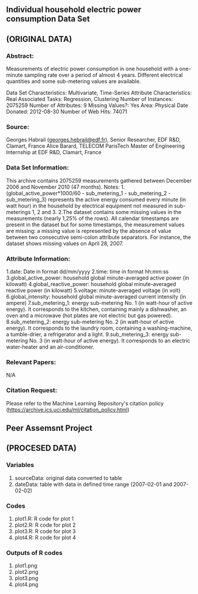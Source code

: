 ## Individual household electric power consumption Data Set
## (ORIGINAL DATA)

### Abstract: 
Measurements of electric power consumption in one household with a one-minute sampling rate over a period of almost 4 years. Different electrical quantities and some sub-metering values are available.

Data Set Characteristics: Multivariate, Time-Series
Attribute Characteristics: Real
Associated Tasks: Regression, Clustering
Number of Instances: 2075259
Number of Attributes: 9
Missing Values?: Yes
Area: Physical
Date Donated: 2012-08-30
Number of Web Hits: 74071

### Source:
Georges Habrail (georges.hebrail@edf.fr), Senior Researcher, EDF R&D, Clamart, France
Alice Barard, TELECOM ParisTech Master of Engineering Internship at EDF R&D, Clamart, France

### Data Set Information:
This archive contains 2075259 measurements gathered between December 2006 and November 2010 (47 months).
Notes:
1.(global_active_power*1000/60 - sub_metering_1 - sub_metering_2 - sub_metering_3) represents the active energy consumed every minute (in watt hour) in the household by electrical equipment not measured in sub-meterings 1, 2 and 3.
2.The dataset contains some missing values in the measurements (nearly 1,25% of the rows). All calendar timestamps are present in the dataset but for some timestamps, the measurement values are missing: a missing value is represented by the absence of value between two consecutive semi-colon attribute separators. For instance, the dataset shows missing values on April 28, 2007.

### Attribute Information:
1.date: Date in format dd/mm/yyyy
2.time: time in format hh:mm:ss
3.global_active_power: household global minute-averaged active power (in kilowatt)
4.global_reactive_power: household global minute-averaged reactive power (in kilowatt)
5.voltage: minute-averaged voltage (in volt)
6.global_intensity: household global minute-averaged current intensity (in ampere)
7.sub_metering_1: energy sub-metering No. 1 (in watt-hour of active energy). It corresponds to the kitchen, containing mainly a dishwasher, an oven and a microwave (hot plates are not electric but gas powered).
8.sub_metering_2: energy sub-metering No. 2 (in watt-hour of active energy). It corresponds to the laundry room, containing a washing-machine, a tumble-drier, a refrigerator and a light.
9.sub_metering_3: energy sub-metering No. 3 (in watt-hour of active energy). It corresponds to an electric water-heater and an air-conditioner.

### Relevant Papers:
N/A

### Citation Request:
Please refer to the Machine Learning Repository's citation policy (https://archive.ics.uci.edu/ml/citation_policy.html)

## Peer Assemsnt Project
## (PROCESED DATA)

### Variables
1. sourceData: original data converted to table
2. dateData: table with data in defined time range (2007-02-01 and 2007-02-02)

### Codes
1. plot1.R: R code for plot 1
2. plot2.R: R code for plot 2
3. plot3.R: R code for plot 3
4. plot4.R: R code for plot 4

### Outputs of R codes
1. plot1.png
2. plot2.png
3. plot3.png
4. plot4.png
